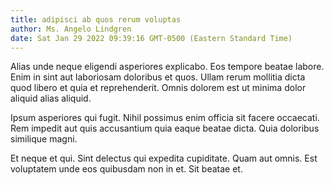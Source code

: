 ```yaml
---
title: adipisci ab quos rerum voluptas
author: Ms. Angelo Lindgren
date: Sat Jan 29 2022 09:39:16 GMT-0500 (Eastern Standard Time)
---
```

Alias unde neque eligendi asperiores explicabo. Eos tempore beatae labore. Enim in sint aut laboriosam doloribus et quos. Ullam rerum mollitia dicta quod libero et quia et reprehenderit. Omnis dolorem est ut minima dolor aliquid alias aliquid.

 Ipsum asperiores qui fugit. Nihil possimus enim officia sit facere occaecati. Rem impedit aut quis accusantium quia eaque beatae dicta. Quia doloribus similique magni.

 Et neque et qui. Sint delectus qui expedita cupiditate. Quam aut omnis. Est voluptatem unde eos quibusdam non in et. Sit beatae et.